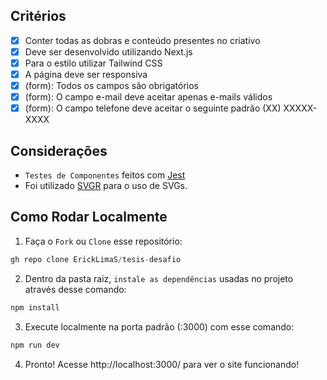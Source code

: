 ## Critérios

- [x] Conter todas as dobras e conteúdo presentes no criativo
- [x] Deve ser desenvolvido utilizando Next.js
- [x] Para o estilo utilizar Tailwind CSS
- [x] A página deve ser responsiva
- [x] (form): Todos os campos são obrigatórios 
- [x] (form): O campo e-mail deve aceitar apenas e-mails válidos
- [x] (form): O campo telefone deve aceitar o seguinte padrão (XX) XXXXX-XXXX

## Considerações

- ``Testes de Componentes`` feitos com <a href="https://jestjs.io/pt-BR/" target="_blank" rel="no-referrer" >Jest</a>
- Foi utilizado <a href="https://react-svgr.com/" target="_blank" rel="no-referrer" >SVGR</a> para o uso de SVGs.

## Como Rodar Localmente 

1. Faça o ``Fork`` ou ``Clone`` esse repositório:
```javascript
gh repo clone ErickLimaS/tesis-desafio
```

2. Dentro da pasta raiz, ``instale as dependências`` usadas no projeto através desse comando:
```javascript
npm install
```

3. Execute localmente na porta padrão (:3000) com esse comando:
```javascript
npm run dev
```

4. Pronto! Acesse http://localhost:3000/ para ver o site funcionando!